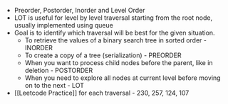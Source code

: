 - Preorder, Postorder, Inorder and Level Order
- LOT is useful for level by level traversal starting from the root node, usually implemented using queue
- Goal is to identify which traversal will be best for the given situation. 
	- To retrieve the values of a binary search tree in sorted order - INORDER
	- To create a copy of a tree (serialization) - PREORDER
	- When you want to process child nodes before the parent, like in deletion - POSTORDER
	- When you need to explore all nodes at current level before moving on to the next - LOT
- [[Leetcode Practice]] for each traversal - 230, 257, 124, 107